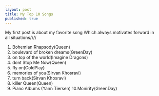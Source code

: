 ```yaml
---
layout: post
title: My Top 10 Songs
published: true
---
```


My first post is about my favorite song Which always motivates forward in all situations////


1. Bohemian Rhapsody(Queen)
2. boulevard of broken dreams(GreenDay)
3. on top of the world(Imagine Dragons)
4. dont Stop Me Now(Queen)
5. fly on(ColdPlay)
6. memories of you(Sirvan Khosravi)
7. turn back(Sirvan Khosravi)
8. killer Queen(Queen)
9. Piano Albums (Yann Tiersen)
10.Monirity(GreenDay)


